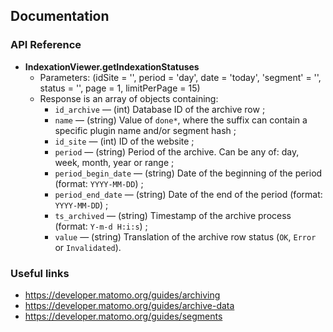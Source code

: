 ## Documentation

### API Reference

- **IndexationViewer.getIndexationStatuses**
  - Parameters: (idSite = '', period = 'day', date = 'today', 'segment' = '', status = '', page = 1, limitPerPage = 15)
  - Response is an array of objects containing:
    - `id_archive` — (int) Database ID of the archive row ;
    - `name` — (string) Value of `done*`, where the suffix can contain a specific plugin name and/or segment hash ;
    - `id_site` — (int) ID of the website ;
    - `period` — (string) Period of the archive. Can be any of: day, week, month, year or range ;
    - `period_begin_date` — (string) Date of the beginning of the period (format: `YYYY-MM-DD`) ;
    - `period_end_date` — (string) Date of the end of the period (format: `YYYY-MM-DD`) ;
    - `ts_archived` — (string) Timestamp of the archive process (format: `Y-m-d H:i:s`) ;
    - `value` — (string) Translation of the archive row status (`OK`, `Error` or `Invalidated`).

### Useful links

- https://developer.matomo.org/guides/archiving
- https://developer.matomo.org/guides/archive-data
- https://developer.matomo.org/guides/segments 